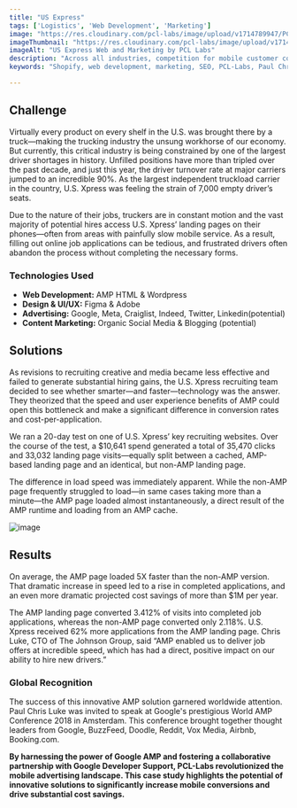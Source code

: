 ```yaml
---
title: "US Express"
tags: ['Logistics', 'Web Development', 'Marketing']
image: "https://res.cloudinary.com/pcl-labs/image/upload/v1714789947/PCL-Labs/UX_Xpress_Featured_bml99w.webp"
imageThumbnail: "https://res.cloudinary.com/pcl-labs/image/upload/v1714791182/PCL-Labs/US_Xpress_qfenwg.webp"
imageAlt: "US Express Web and Marketing by PCL Labs"
description: "Across all industries, competition for mobile customer conversions is fiercer than ever. Landing page load speed is a critical factor in winning the battle for conversions. Our challenge was to create a competitive edge for our clients, dramatically increasing their mobile loading speeds and boosting conversions."
keywords: "Shopify, web development, marketing, SEO, PCL-Labs, Paul Chris Luke"

---
```

## Challenge

Virtually every product on every shelf in the U.S. was brought there by a truck—making the trucking industry the unsung workhorse of our economy. But currently, this critical industry is being constrained by one of the largest driver shortages in history. Unfilled positions have more than tripled over the past decade, and just this year, the driver turnover rate at major carriers jumped to an incredible 90%. As the largest independent truckload carrier in the country, U.S. Xpress was feeling the strain of 7,000 empty driver’s seats.

Due to the nature of their jobs, truckers are in constant motion and the vast majority of potential hires access U.S. Xpress’ landing pages on their phones—often from areas with painfully slow mobile service. As a result, filling out online job applications can be tedious, and frustrated drivers often abandon the process without completing the necessary forms.

### Technologies Used

* **Web Development:** AMP HTML & Wordpress
* **Design & UI/UX:** Figma & Adobe
* **Advertising:** Google, Meta, Craiglist, Indeed, Twitter, Linkedin(potential)
* **Content Marketing:** Organic Social Media & Blogging (potential)

## Solutions

As revisions to recruiting creative and media became less effective and failed to generate substantial hiring gains, the U.S. Xpress recruiting team decided to see whether smarter—and faster—technology was the answer. They theorized that the speed and user experience benefits of AMP could open this bottleneck and make a significant difference in conversion rates and cost-per-application.

We ran a 20-day test on one of U.S. Xpress’ key recruiting websites. Over the course of the test, a $10,641 spend generated a total of 35,470 clicks and 33,032 landing page visits—equally split between a cached, AMP-based landing page and an identical, but non-AMP landing page.

The difference in load speed was immediately apparent. While the non-AMP page frequently struggled to load—in same cases taking more than a minute—the AMP page loaded almost instantaneously, a direct result of the AMP runtime and loading from an AMP cache.

![image](https://res.cloudinary.com/pcl-labs/image/upload/v1715793132/PCL-Labs/use_express_phones_niodyh.webp)

## Results

On average, the AMP page loaded 5X faster than the non-AMP version. That dramatic increase in speed led to a rise in completed applications, and an even more dramatic projected cost savings of more than $1M per year.

The AMP landing page converted 3.412% of visits into completed job applications, whereas the non-AMP page converted only 2.118%. U.S. Xpress received 62% more applications from the AMP landing page. Chris Luke, CTO of The Johnson Group, said “AMP enabled us to deliver job offers at incredible speed, which has had a direct, positive impact on our ability to hire new drivers.”

### Global Recognition

The success of this innovative AMP solution garnered worldwide attention. Paul Chris Luke was invited to speak at Google's prestigious World AMP Conference 2018 in Amsterdam. This conference brought together thought leaders from Google, BuzzFeed, Doodle, Reddit, Vox Media, Airbnb, Booking.com.

<!-- <iframe width="560" height="315" src="https://www.youtube.com/embed/96FNOI8hb2s?si=4cYCCLfAPTKq0mym" title="YouTube video player" frameborder="0" allow="accelerometer; autoplay; clipboard-write; encrypted-media; gyroscope; picture-in-picture; web-share" referrerpolicy="strict-origin-when-cross-origin" allowfullscreen></iframe> -->

**By harnessing the power of Google AMP and fostering a collaborative partnership with Google Developer Support, PCL-Labs revolutionized the mobile advertising landscape.  This case study highlights the potential of innovative solutions to significantly increase mobile conversions and drive substantial cost savings.**

